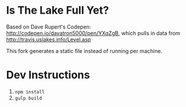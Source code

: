 # Is The Lake Full Yet?

Based on Dave Rupert's Codepen: http://codepen.io/davatron5000/pen/YXqZgB, which pulls in data from http://travis.uslakes.info/Level.asp

This fork generates a static file instead of running per machine.

Dev Instructions
=======
1. `npm install`
2. `gulp build`
